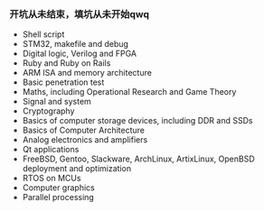 ### 开坑从未结束，填坑从未开始qwq

+ Shell script
+ STM32, makefile and debug
+ Digital logic, Verilog and FPGA
+ Ruby and Ruby on Rails
+ ARM ISA and memory architecture
+ Basic penetration test
+ Maths, including Operational Research and Game Theory
+ Signal and system
+ Cryptography
+ Basics of computer storage devices, including DDR and SSDs
+ Basics of Computer Architecture
+ Analog electronics and amplifiers
+ Qt applications
+ FreeBSD, Gentoo, Slackware, ArchLinux, ArtixLinux, OpenBSD deployment and optimization
+ RTOS on MCUs
+ Computer graphics
+ Parallel processing
